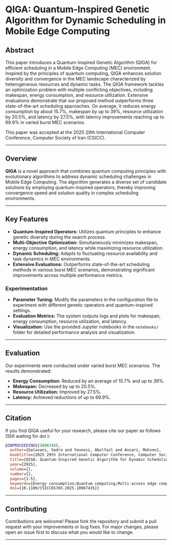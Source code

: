# QIGA: Quantum-Inspired Genetic Algorithm for Dynamic Scheduling in Mobile Edge Computing

## Abstract

This paper introduces a Quantum-Inspired Genetic Algorithm (QIGA) for efficient scheduling in a Mobile Edge Computing (MEC) environment. Inspired by the principles of quantum computing, QIGA enhances solution diversity and convergence in the MEC landscape characterized by heterogeneous resources and dynamic tasks. The QIGA framework tackles an optimization problem with multiple conflicting objectives, including makespan, energy consumption, and resource utilization. Extensive evaluations demonstrate that our proposed method outperforms three state-of-the-art scheduling approaches. On average, it reduces energy consumption by about 15.7%, makespan by up to 39%, resource utilization by 20.5%, and latency by 27.5%, with latency improvements reaching up to 69.9% in varied burst MEC scenarios.

This paper was accepted at the 2025 29th International Computer Conference, Computer Society of Iran (CSICC).

---

## Overview

**QIGA** is a novel approach that combines quantum computing principles with evolutionary algorithms to address dynamic scheduling challenges in Mobile Edge Computing. The algorithm generates a diverse set of candidate solutions by employing quantum-inspired operators, thereby improving convergence speed and solution quality in complex scheduling environments.

---

## Key Features

- **Quantum-Inspired Operators:** Utilizes quantum principles to enhance genetic diversity during the search process.
- **Multi-Objective Optimization:** Simultaneously minimizes makespan, energy consumption, and latency while maximizing resource utilization.
- **Dynamic Scheduling:** Adapts to fluctuating resource availability and task dynamics in MEC environments.
- **Extensive Evaluations:** Outperforms state-of-the-art scheduling methods in various burst MEC scenarios, demonstrating significant improvements across multiple performance metrics.


### Experimentation

- **Parameter Tuning:** Modify the parameters in the configuration file to experiment with different genetic operators and quantum-inspired settings.
- **Evaluation Metrics:** The system outputs logs and plots for makespan, energy consumption, resource utilization, and latency.
- **Visualization:** Use the provided Jupyter notebooks in the `notebooks/` folder for detailed performance analysis and visualization.

---

## Evaluation

Our experiments were conducted under varied burst MEC scenarios. The results demonstrated:
- **Energy Consumption:** Reduced by an average of 15.7% and up to 39%.
- **Makespan:** Decreased by up to 20.5%.
- **Resource Utilization:** Improved by 27.5%.
- **Latency:** Achieved reductions of up to 69.9%.

---

## Citation

If you find QIGA useful for your research, please cite our paper as follows (Still waiting for doi ):
```bibtex
@INPROCEEDINGS{10967435,
  author={Galavani, Sadra and Younesi, Abolfazl and Ansari, Mohsen},
  booktitle={2025 29th International Computer Conference, Computer Society of Iran (CSICC)}, 
  title={QIGA: Quantum-Inspired Genetic Algorithm for Dynamic Scheduling in Mobile Edge Computing}, 
  year={2025},
  volume={},
  number={},
  pages={1-5},
  keywords={Energy consumption;Quantum computing;Multi-access edge computing;Processor scheduling;Dynamic scheduling;Resource management;Optimization;Tuning;Genetic algorithms;Convergence;Quantum Computing;Scheduling;Mobile Edge Computing;Multi Objective Optimization},
  doi={10.1109/CSICC65765.2025.10967435}}

```

---

## Contributing

Contributions are welcome! Please fork the repository and submit a pull request with your improvements or bug fixes. For major changes, please open an issue first to discuss what you would like to change.

---
